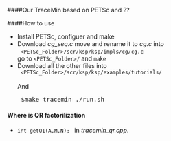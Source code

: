 ####Our TraceMin based on PETSc and ??

####How to use
* Install PETSc, configuer and make
* Download *cg_seq.c* move and rename it to *cg.c* into  
  <code>  &lt;PETSc_Folder&gt;/scr/ksp/ksp/impls/cg/cg.c </code>  
  go to <code>&lt;PETSc_Folder&gt;/</code> and <code>make</code> 
* Download all the other files into  
  <code>  &lt;PETSc_Folder&gt;/scr/ksp/ksp/examples/tutorials/ </code>  
  And<pre>
$make tracemin
./run.sh
</pre>



#### Where is QR factorilization
* <code>int getQ1(A,M,N); </code> in *tracemin_qr.cpp*. 
